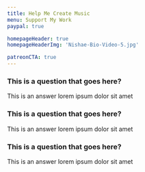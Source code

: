 ```yaml
---
title: Help Me Create Music
menu: Support My Work
paypal: true

homepageHeader: true
homepageHeaderImg: 'Nishae-Bio-Video-5.jpg'

patreonCTA: true
---
```

### This is a question that goes here?
This is an answer lorem ipsum dolor sit amet

### This is a question that goes here?
This is an answer lorem ipsum dolor sit amet

### This is a question that goes here?
This is an answer lorem ipsum dolor sit amet
